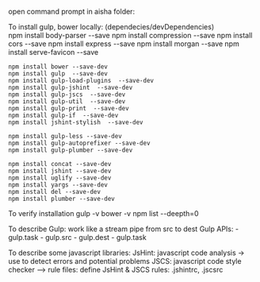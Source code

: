 open command prompt in aisha folder:

To install gulp, bower locally: (dependecies/devDependencies)	
	npm install body-parser --save
	npm install compression --save
	npm install cors --save
	npm install express --save
	npm install morgan --save
	npm install serve-favicon --save
		
	npm install bower --save-dev
	npm install gulp  --save-dev
	npm install gulp-load-plugins  --save-dev
	npm install gulp-jshint  --save-dev
	npm install gulp-jscs  --save-dev
	npm install gulp-util  --save-dev
	npm install gulp-print  --save-dev
	npm install gulp-if  --save-dev
	npm install jshint-stylish  --save-dev	
	
	npm install gulp-less --save-dev
	npm install gulp-autoprefixer --save-dev
	npm install gulp-plumber --save-dev
	
	npm install concat --save-dev
	npm install jshint --save-dev
	npm install uglify --save-dev
	npm install yargs --save-dev
	npm install del --save-dev	
	npm install plumber --save-dev
	
To verify installation
	gulp -v
	bower -v
	npm list  --deepth=0
  

To describe Gulp: work like a stream pipe from src to dest
Gulp APIs:
    - gulp.task
	- gulp.src
	- gulp.dest
	- gulp.task
  
To describe some javascript libraries:
	JsHint: javascript code analysis -> use to detect errors and potential problems
	JSCS: javascript code style checker
--> rule files: define JsHint & JSCS rules: .jshintrc, .jscsrc

	
   
 
   
   

